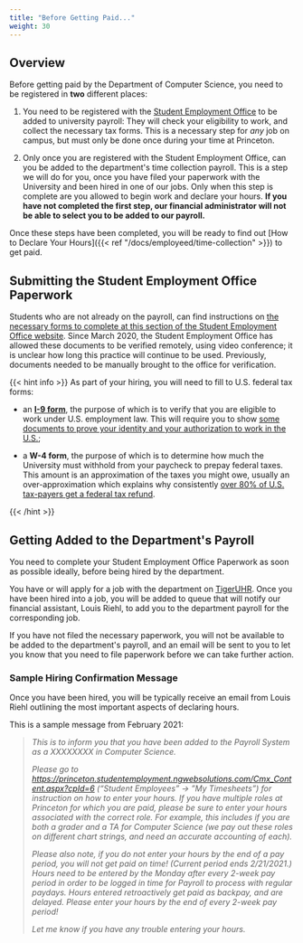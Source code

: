 ```yaml
---
title: "Before Getting Paid..."
weight: 30
---
```


## Overview

Before getting paid by the Department of Computer Science, you need to be registered in **two** different places:

1. You need to be registered with the [Student Employment Office](https://finaid.princeton.edu/student-employment) to be added to university payroll: They will check your eligibility to work, and collect the necessary tax forms. This is a necessary step for _any_ job on campus, but must only be done once during your time at Princeton.

2. Only once you are registered with the Student Employment Office, can you be added to the department's time collection payroll. This is a step we will do for you, once you have filed your paperwork with the University and been hired in one of our jobs. Only when this step is complete are you allowed to begin work and declare your hours. **If you have not completed the first step, our financial administrator will not be able to select you to be added to our payroll.**

Once these steps have been completed, you will be ready to find out [How to Declare Your Hours]({{< ref "/docs/employeed/time-collection" >}}) to get paid.

## Submitting the Student Employment Office Paperwork

Students who are not already on the payroll, can find instructions on [the necessary forms to complete at this section of the Student Employment Office website](https://finaid.princeton.edu/student-employment/information-undergraduates/prior-working). Since March 2020, the Student Employment Office has allowed these documents to be verified remotely, using video conference; it is unclear how long this practice will continue to be used. Previously, documents needed to be manually brought to the office for verification.

{{< hint info >}}
As part of your hiring, you will need to fill to U.S. federal tax forms:

- an [**I-9 form**](http://www.uscis.gov/files/form/i-9.pdf), the purpose of which is to verify that you are eligible to work under U.S. employment law. This will require you to show [some documents to prove your identity and your authorization to work in the U.S.](http://www.princeton.edu/pr/aid/pdf/1314/I-9-Documents.pdf);

- a **W-4 form**, the purpose of which is to determine how much the University must withhold from your paycheck to prepay federal taxes. This amount is an approximation of the taxes you might owe, usually an over-approximation which explains why consistently [over 80% of U.S. tax-payers get a federal tax refund](https://www.irs.gov/newsroom/filing-season-statistics-for-week-ending-december-11-2020).

{{< /hint >}}

## Getting Added to the Department's Payroll

You need to complete your Student Employment Office Paperwork as soon as possible ideally, before being hired by the department.

You have or will apply for a job with the department on [TigerUHR](https://tigeruhr.io). Once you have been hired into a job, you will be added to queue that will notify our financial assistant, Louis Riehl, to add you to the department payroll for the corresponding job.

If you have not filed the necessary paperwork, you will not be available to be added to the department's payroll, and an email will be sent to you to let you know that you need to file paperwork before we can take further action.

### Sample Hiring Confirmation Message

Once you have been hired, you will be typically receive an email from Louis Riehl outlining the most important aspects of declaring hours.

This is a sample message from February 2021:

> _This is to inform you that you have been added to the Payroll System as a XXXXXXXX in Computer Science._
>
> _Please go to https://princeton.studentemployment.ngwebsolutions.com/Cmx_Content.aspx?cpId=6 (“Student Employees” -> ”My Timesheets”) for instruction on how to enter your hours. If you have multiple roles at Princeton for which you are paid, please be sure to enter your hours associated with the correct role. For example, this includes if you are both a grader and a TA for Computer Science (we pay out these roles on different chart strings, and need an accurate accounting of each)._
>
> _Please also note, if you do not enter your hours by the end of a pay period, you will not get paid on time! (Current period ends 2/21/2021.) Hours need to be entered by the Monday after every 2-week pay period in order to be logged in time for Payroll to process with regular paydays. Hours entered retroactively get paid as backpay, and are delayed. Please enter your hours by the end of every 2-week pay period!_
>
> _Let me know if you have any trouble entering your hours._
